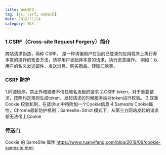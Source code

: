 ```yaml
---
title: Web安全
tag: [js, csrf, web安全]
date: 2018/11/24
category: 技术
---
```


### 1.CSRF（Cross-site Request Forgery）简介
跨站请求伪造，简称 CSRF。
是一种诱骗用户在当前已登录的应用程序上执行非本意的操作的攻击方法，诱导用户发起非本意的请求，执行恶意操作。
例如：以用户的名义发送邮件、发送消息、购买商品、转账汇款等。

### CSRF 防护
1.同源检测，禁止外域或者不信任域名发起的请求
2.CSRF token，对于重要请求，按照约定规则生成token，发起请求的时候服务端对token进行校验。
3.双重 Cookie 校验机制，在请求url中再附加一个Cookie信息
4.Samesite Cookie属性，Chrome最新防护机制；Samesite=Strict 模式下，从第三方网站发起的请求都无法带上Cookie

### 传送门
Cookie 的 SameSite 属性
https://www.ruanyifeng.com/blog/2019/09/cookie-samesite.html
